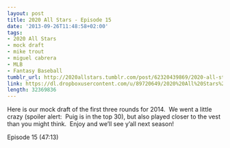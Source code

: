 ```yaml
---
layout: post
title: 2020 All Stars - Episode 15
date: '2013-09-26T11:48:58+02:00'
tags:
- 2020 All Stars
- mock draft
- mike trout
- miguel cabrera
- MLB
- Fantasy Baseball
tumblr_url: http://2020allstars.tumblr.com/post/62320439869/2020-all-stars-episode-15
link: https://dl.dropboxusercontent.com/u/89720649/2020%20All%20Stars%20-%20Episode%2015%20-%2020130925%20-%20Final.mp3
length: 32369836
---
```

Here is our mock draft of the first three rounds for 2014.  We went a little crazy (spoiler alert:  Puig is in the top 30), but also played closer to the vest than you might think.  Enjoy and we’ll see y’all next season!

Episode 15 (47:13)
